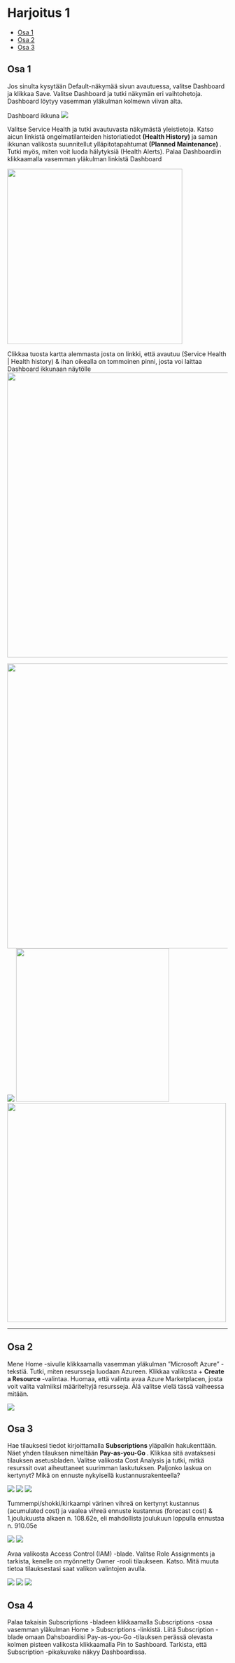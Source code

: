 # Harjoitus 1

- [Osa 1](#Osa-1)
- [Osa 2](#Osa-2)
- [Osa 3](#Osa-3)

## Osa 1
Jos sinulta kysytään Default-näkymää sivun avautuessa, valitse Dashboard ja klikkaa Save. Valitse Dashboard ja tutki näkymän eri vaihtohetoja. Dashboard löytyy vasemman yläkulman kolmewn viivan alta.

<!-- <img src="harjoitus1/azure-02.PNG" width="400"> -->

Dashboard ikkuna
<img src="harjoitus1/azure-03.PNG">

Valitse Service Health ja tutki avautuvasta näkymästä yleistietoja. Katso aicun linkistä ongelmatilanteiden historiatiedot <b> (Health History) </b> ja saman ikkunan valikosta suunnitellut ylläpitotapahtumat <b>(Planned Maintenance) </b>. Tutki myös, miten voit luoda hälytyksiä (Health Alerts). Palaa Dashboardiin klikkaamalla vasemman yläkulman linkistä Dashboard

<img src="harjoitus1/azure-03-1.PNG" width="400">

Clikkaa tuosta kartta alemmasta josta on linkki, että avautuu (Service Health | Health history) & ihan oikealla on tommoinen pinni, josta voi laittaa Dashboard ikkunaan näytölle <br>
<img src="harjoitus1/azure-04.PNG" width="650">

<img src="harjoitus1/azure-06.PNG" width="650">

<img src="harjoitus1/azure-05.PNG">

<img src="harjoitus1/azure-07.PNG" width="350" >

<img src="harjoitus1/azure-08.PNG" width="500 ">

<hr>

## Osa 2

Mene Home -sivulle klikkaamalla vasemman yläkulman ”Microsoft Azure” -tekstiä. Tutki, miten resursseja luodaan Azureen. Klikkaa valikosta + <b> Create a Resource </b> -valintaa. Huomaa, että valinta avaa Azure Marketplacen, josta voit valita valmiiksi määriteltyjä resursseja. Älä valitse vielä tässä vaiheessa mitään.

<img src="harjoitus1/azure-09.PNG">

## Osa 3

Hae tilauksesi tiedot kirjoittamalla <b> Subscriptions </b> yläpalkin hakukenttään. Näet yhden tilauksen nimeltään <b> Pay-as-you-Go </b> . Klikkaa sitä avataksesi tilauksen asetusbladen. Valitse valikosta Cost Analysis ja tutki, mitkä resurssit ovat aiheuttaneet suurimman laskutuksen. Paljonko laskua on kertynyt? Mikä on ennuste nykyisellä kustannusrakenteella?

<img src="harjoitus1/azure-10.PNG">

<img src="harjoitus1/azure-11.PNG">

<img src="harjoitus1/azure-12.PNG">

Tummempi/shokki/kirkaampi värinen vihreä on kertynyt kustannus (acumulated cost) ja vaalea vihreä ennuste kustannus (forecast cost) & 1.joulukuusta alkaen n. 108.62e, eli mahdollista joulukuun loppulla ennustaa n. 910.05e <br>

<img src="harjoitus1/azure-13-1.PNG">

<img src="harjoitus1/azure-13.PNG">

Avaa valikosta Access Control (IAM) -blade. Valitse Role Assignments ja tarkista, kenelle on myönnetty Owner -rooli tilaukseen. Katso. Mitä muuta tietoa tilauksestasi saat valikon valintojen avulla.

<img src="harjoitus1/azure-14.PNG">

<img src="harjoitus1/azure-14-1.PNG">

<img src="harjoitus1/azure-14-2.PNG">

## Osa 4

Palaa takaisin Subscriptions -bladeen klikkaamalla Subscriptions -osaa vasemman yläkulman Home > Subscriptions -linkistä. Liitä Subscription -blade omaan Dahsboardiisi Pay-as-you-Go -tilauksen perässä olevasta kolmen pisteen valikosta klikkaamalla Pin to Sashboard. Tarkista, että Subscription -pikakuvake näkyy Dashboardissa. 
